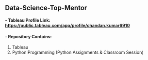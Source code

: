## Data-Science-Top-Mentor
#### - Tableau Profile Link: https://public.tableau.com/app/profile/chandan.kumar6910
#### - Repository Contains: 
  1. Tableau
  2. Python Programming (Python Assignments & Classroom Session)

